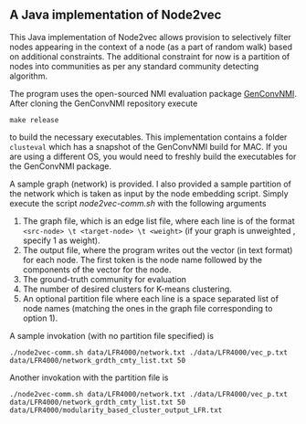 ## A Java implementation of Node2vec

This Java implementation of Node2vec allows provision to selectively filter nodes appearing in the context of a node (as a part of random walk) based on additional constraints.
The additional constraint for now is a partition of nodes into communities as per any standard community detecting algorithm.

The program uses the open-sourced NMI evaluation package [GenConvNMI](https://github.com/eXascaleInfolab/GenConvNMI). After cloning the GenConvNMI repository execute
```
make release
```
to build the necessary executables. This implementation contains a folder `clusteval` which has a snapshot of the GenConvNMI build for MAC. If you are using a different OS, you would need to freshly build the executables for the GenConvNMI package.  

A sample graph (network) is provided. I also provided a sample partition of the network which is taken as input by the node embedding script.
Simply execute the script *node2vec-comm.sh* with the following arguments

1. The graph file, which is an edge list file, where each line is of the format `<src-node> \t <target-node> \t <weight>` (if your graph is unweighted , specify 1 as weight).
2. The output file, where the program writes out the vector (in text format) for each node. The first token is the node name followed by the components of the vector for the node.
3. The ground-truth community for evaluation
4. The number of desired clusters for K-means clustering.
5. An optional partition file where each line is a space separated list of node names (matching the ones in the graph file corresponding to option 1).

A sample invokation (with no partition file specified) is
```
./node2vec-comm.sh data/LFR4000/network.txt ./data/LFR4000/vec_p.txt data/LFR4000/network_grdth_cmty_list.txt 50
```

Another invokation with the partition file is  

```
./node2vec-comm.sh data/LFR4000/network.txt ./data/LFR4000/vec_p.txt data/LFR4000/network_grdth_cmty_list.txt 50 data/LFR4000/modularity_based_cluster_output_LFR.txt
```
